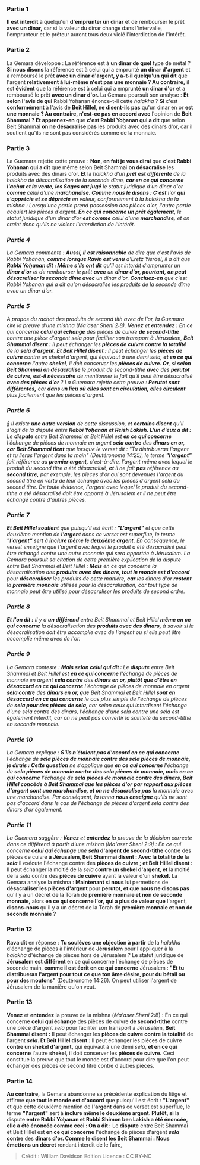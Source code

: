 
### Partie 1
<b>Il est interdit</b> à quelqu'un <b>d'emprunter un dinar</b> et de rembourser le prêt <b>avec un dinar,</b> car si la valeur du dinar change dans l'intervalle, l'emprunteur et le prêteur auront tous deux violé l'interdiction de l'intérêt.

### Partie 2
La Gemara développe : La référence est à <b>un dinar de quel</b> type de métal ? <b>Si nous disons</b> la référence est à celui qui a emprunté <b>un dinar d'argent</b> et a remboursé le prêt <b>avec un dinar d'argent, y a-t-il quelqu'un qui dit</b> que l'argent <b>relativement à lui-même n'est pas une monnaie ? Au contraire,</b> il est <b>évident</b> que la référence est à celui qui a emprunté <b>un dinar d'or</b> et a remboursé le prêt <b>avec un dinar d'or.</b> La Gemara poursuit son analyse : <b>Et selon l'avis de qui</b> Rabbi Yoḥanan énonce-t-il cette <i>halakha</i> ? <b>Si</b> c'est <b>conformément</b> à l'avis de <b>Beit Hillel, ne disent-ils pas</b> qu'un dinar en or <b>est une monnaie ? Au contraire, n'est-ce pas en accord avec</b> l'opinion de <b>Beit Shammai ? Et apprenez-en</b> que <b>c'est Rabbi Yoḥanan qui a dit</b> que selon Beit Shammai <b>on ne désacralise pas</b> les produits avec des dinars d'or, car il soutient qu'ils ne sont pas considérés comme de la monnaie.

### Partie 3
La Guemara rejette cette preuve : <b>Non, en fait je vous dirai</b> que <b>c'est Rabbi Yoḥanan qui a dit</b> que même selon Beit Shammai <b>on désacralise</b> les produits avec des dinars d'or. <b>Et</b> la <i>halakha</b> d'un <b>prêt est différente</b> de la <i>halakha</b> de désacralisation de la seconde dîme, <b>car en ce qui concerne l'achat et la vente, les Sages ont jugé</b> le statut juridique d'un dinar d'or <b>comme</b> celui d'une <b>marchandise. Comme nous le disons : C'est</b> l'or <b>qui s'apprécie et se déprécie</b> en valeur, conformément à la <i>halakha</i> de la mishna : Lorsqu'une partie prend possession des pièces d'or, l'autre partie acquiert les pièces d'argent. <b>En ce qui concerne un prêt également,</b> le statut juridique d'un dinar d'or <b>est comme</b> celui d'une <b>marchandise,</b> et on craint donc qu'ils ne violent l'interdiction de l'intérêt.

### Partie 4
La Gemara commente : <b>Aussi, il est raisonnable</b> de dire que c'est l'avis de Rabbi Yoḥanan, <b>comme lorsque Ravin est venu</b> d'Eretz Yisrael, il a dit que <b>Rabbi Yoḥanan dit : Même s'ils ont dit</b> qu'il est interdit d'emprunter</b> un <b>dinar d'or</b> et de rembourser le prêt <b>avec</b> un <b>dinar d'or, pourtant, on peut désacraliser la seconde dîme avec</b> un dinar d'or. <b>Concluez-en</b> que c'est Rabbi Yoḥanan qui a dit qu'on désacralise les produits de la seconde dîme avec un dinar d'or.

### Partie 5
A propos du rachat des produits de second tith avec de l'or, la Guemara cite la preuve d'une mishna (<i>Ma'aser Sheni</i> 2:8). <b>Venez</b> et <b>entendez :</b> En ce qui concerne <b>celui qui échange</b> des pièces de cuivre <b>de second-tithe</b> contre une pièce d'argent <i>sela</i> pour faciliter son transport à Jérusalem, <b>Beit Shammai disent :</b> Il peut échanger les <b>pièces de cuivre contre la totalité</b> de la <b><i>sela</i> d'argent. Et Beit Hillel disent :</b> Il peut échanger les <b>pièces de cuivre</b> contre un shekel d'argent,</b> qui équivaut à une demi <i>sela</i>, <b>et en ce qui concerne</b> l'autre <b>shekel,</b> il doit conserver les <b>pièces de cuivre. Or,</b> si <b>selon Beit Shammai on désacralise</b> le produit de second-tithe <b>avec</b> des <b>perutot</i> de cuivre, est-il</b> <b>nécessaire</b> de mentionner le fait qu'il peut être désacralisé <b>avec des pièces d'or</b> ? La Guemara rejette cette preuve : <b><i>Perutot</i> sont différentes,</b> car <b>dans un lieu où elles sont en circulation, elles circulent</b> plus facilement que les pièces d'argent.

### Partie 6
§ Il existe <b>une autre version</b> de cette discussion, et <b>certains disent</b> qu'il s'agit de la dispute entre <b>Rabbi Yoḥanan et Reish Lakish. L'un d'eux a dit :</b> Le <b>dispute</b> entre Beit Shammai et Beit Hillel est <b>en ce qui concerne</b> l'échange de pièces de monnaie en argent <b><i>sela</i> contre</b> des <b>dinars en or, car Beit Shammai tient</b> que lorsque le verset dit : "Tu distribueras l'argent et tu lieras l'argent dans ta main" (Deutéronome 14:25), le terme <b>"l'argent"</b> fait référence au <b>premier argent,</b> c'est-à-dire, l'argent même avec lequel le produit du second titre a été désacralisé, <b>et</b> il ne fait <b>pas</b> référence au <b>second titre,</b> par exemple, les pièces d'or qui sont devenues l'argent du second titre en vertu de leur échange avec les pièces d'argent <i>sela</i> du second titre. De toute évidence, l'argent avec lequel le produit du second-tithe a été désacralisé doit être apporté à Jérusalem et il ne peut être échangé contre d'autres pièces.

### Partie 7
<b>Et Beit Hillel soutient</b> que puisqu'il est écrit : <b>"L'argent"</b> et que cette deuxième mention de <b>l'argent</b> dans ce verset est superflue, le terme <b>"l'argent"</b> sert à <b>inclure même le deuxième argent.</b> En conséquence, le verset enseigne que l'argent avec lequel le produit a été désacralisé peut être échangé contre une autre monnaie qui sera apportée à Jérusalem. La Gemara poursuit sa citation de cette première explication de la dispute entre Beit Shammai et Beit Hillel : <b>Mais</b> en ce qui concerne la désacralisation des <b>produits avec des dinars, tout le monde est d'accord</b> pour <b>désacraliser</b> les produits de cette manière, <b>car</b> les dinars d'or <b>restent</b> la <b>première monnaie</b> utilisée pour la désacralisation, car tout type de monnaie peut être utilisé pour désacraliser les produits de second ordre.

### Partie 8
<b>Et l'on dit :</b> Il y a <b>un différend</b> entre Beit Shammai et Beit Hillel <b>même en ce qui concerne</b> la désacralisation des <b>produits avec des dinars,</b> à savoir si la désacralisation doit être accomplie avec de l'argent ou si elle peut être accomplie même avec de l'or.

### Partie 9
La Gemara conteste : <b>Mais selon celui qui dit : </b> Le <b>dispute</b> entre Beit Shammai et Beit Hillel est <b>en ce qui concerne</b> l'échange de pièces de monnaie en argent <b><i>sela</i> contre</b> des <b>dinars en or, plutôt que d'être en désaccord en ce qui concerne</b> l'échange de pièces de monnaie en argent <b><i>sela</i> contre</b> des <b>dinars en or, que</b> Beit Shammai et Beit Hillel <b>sont en désaccord en ce qui concerne</b> le cas plus simple de l'échange de pièces de <b><i>sela</i> pour des pièces de <i>sela</i>, </b> car selon ceux qui interdisent l'échange d'une <i>sela</i> contre des dinars, l'échange d'une <i>sela</i> contre une <i>sela</i> est également interdit, car on ne peut pas convertir la sainteté du second-tithe en seconde monnaie.

### Partie 10
La Gemara explique : <b>S'ils n'étaient pas d'accord en ce qui concerne</b> l'échange de <b><i>sela</i> pièces de monnaie contre des <i>sela</i> pièces de monnaie, je dirais : Cette question</b> ne s'applique que <b>en ce qui concerne</b> l'échange de <b><i>sela</i> pièces de monnaie contre des <i>sela</i> pièces de monnaie, mais en ce qui concerne</b> l'échange de <b><i>sela</i> pièces de monnaie contre des dinars, Beit Hillel concède à Beit Shammai que les pièces d'or</b> <b>par rapport aux pièces d'argent</b> <b>sont une marchandise, et on ne désacralise pas</b> la monnaie avec une marchandise. Par conséquent, la <i>tanna</i> <b>nous enseigne</b> qu'ils ne sont pas d'accord dans le cas de l'échange de pièces d'argent <i>sela</i> contre des dinars d'or également.

### Partie 11
La Guemara suggère : <b>Venez</b> et <b>entendez</b> la preuve de la décision correcte dans ce différend à partir d'une mishna (<i>Ma'aser Sheni</i> 2:9) : En ce qui concerne <b>celui qui échange</b> une <b>sela</i> d'argent de second-tithe</b> contre des pièces de cuivre <b>à Jérusalem, Beit Shammai disent : Avec la totalité de la <i>sela</i></b> il exécute l'échange contre des <b>pièces de cuivre ; et Beit Hillel disent :</b> Il peut échanger la moitié de la <i>sela</i> <b>contre un shekel d'argent, et</b> la moitié de la <i>sela</i> contre des <b>pièces de cuivre</b> ayant la valeur d'un <b>shekel.</b> La Gemara analyse la mishna : <b>Maintenant</b> si <b>nous</b> lui permettons de <b>désacraliser les pièces d'argent</b> pour <b>perutot</i>, et que nous ne disons pas</b> qu'il y a un décret de la Torah de <b>première monnaie et non de seconde monnaie,</b> alors <b>en ce qui concerne l'or, qui a plus de valeur que</b> l'argent, <b>disons-nous</b> qu'il y a un décret de la Torah de <b>première monnaie et non de seconde monnaie ?</b>

### Partie 12
<b>Rava dit</b> en réponse : <b>Tu soulèves une objection à partir</b> de la <i>halakha</i> d'échange de pièces à l'intérieur de <b>Jérusalem</b> pour l'appliquer à la <i>halakha</i> d'échange de pièces hors de Jérusalem ? Le statut juridique de <b>Jérusalem est différent</b> en ce qui concerne l'échange de pièces de seconde main, <b>comme il est écrit en ce qui concerne</b> Jérusalem : <b>"Et tu distribueras l'argent pour tout ce que ton âme désire, pour du bétail ou pour des moutons"</b> (Deutéronome 14:26). On peut utiliser l'argent de Jérusalem de la manière qu'on veut.

### Partie 13
<b>Venez</b> et <b>entendez</b> la preuve de la mishna (<i>Ma'aser Sheni</i> 2:8) : En ce qui concerne <b>celui qui échange</b> des pièces de cuivre <b>de second-tithe</b> contre une pièce d'argent <i>sela</i> pour faciliter son transport à Jérusalem, <b>Beit Shammai disent :</b> Il peut échanger les <b>pièces de cuivre contre la totalité</b> de l'argent <b><i>sela</i>. Et Beit Hillel disent :</b> Il peut échanger les pièces de cuivre <b>contre un shekel d'argent,</b> qui équivaut à une demi <i>sela</i>, <b>et en ce qui concerne</b> l'autre <b>shekel,</b> il doit conserver les <b>pièces de cuivre.</b> Ceci constitue la preuve que tout le monde est d'accord pour dire que l'on peut échanger des pièces de second titre contre d'autres pièces.

### Partie 14
<b>Au contraire,</b> la Gemara abandonne sa précédente explication du litige et affirme <b>que tout le monde est d'accord</b> que puisqu'il est écrit : <b>"L'argent"</b> et que cette deuxième mention de <b>l'argent</b> dans ce verset est superflue, le terme <b>"l'argent"</b> sert à <b>inclure même le deuxième argent. Plutôt, si</b> la dispute <b>entre Rabbi Yoḥanan et Rabbi Shimon ben Lakish a été énoncée, elle a été énoncée comme ceci : On a dit :</b> Le <b>dispute</b> entre Beit Shammai et Beit Hillel est <b>en ce qui concerne</b> l'échange de pièces d'argent <b><i>sela</i> contre</b> des <b>dinars d'or. Comme le disent les Beit Shammai : Nous émettons un décret</b> rendant interdit de le faire,

>Crédit : William Davidson Edition
>Licence : CC BY-NC